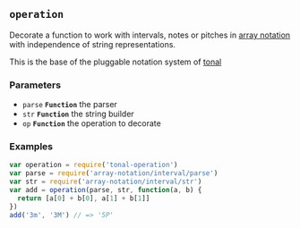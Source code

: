 ## `operation`

Decorate a function to work with intervals, notes or pitches in
[array notation](https://github.com/danigb/tonal/tree/next/packages/array-notation)
with independence of string representations.

This is the base of the pluggable notation system of
[tonal](https://github.com/danigb/tonal)

### Parameters

* `parse` **`Function`** the parser
* `str` **`Function`** the string builder
* `op` **`Function`** the operation to decorate


### Examples

```js
var operation = require('tonal-operation')
var parse = require('array-notation/interval/parse')
var str = require('array-notation/interval/str')
var add = operation(parse, str, function(a, b) {
  return [a[0] + b[0], a[1] + b[1]]
})
add('3m', '3M') // => '5P'
```



